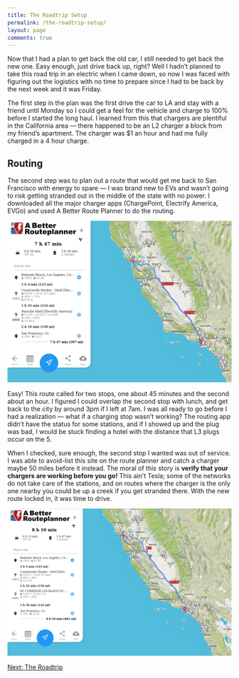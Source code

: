 ```yaml
---
title: The Roadtrip Setup 
permalink: /the-roadtrip-setup/
layout: page
comments: true
---
```

Now that I had a plan to get back the old car, I still needed to get back the new one. Easy enough, just drive back up, right? Well I hadn’t planned to take this road trip in an electric when I came down, so now I was faced with figuring out the logistics with no time to prepare since I had to be back by the next week and it was Friday.

The first step in the plan was the first drive the car to LA and stay with a friend until Monday so I could get a feel for the vehicle and charge to 100% before I started the long haul. I learned from this that chargers are plentiful in the California area — there happened to be an L2 charger a block from my friend’s apartment. The charger was $1 an hour and had me fully charged in a 4 hour charge.

## Routing

The second step was to plan out a route that would get me back to San Francisco with energy to spare — I was brand new to EVs and wasn’t going to risk getting stranded out in the middle of the state with no power. I downloaded all the major charger apps (ChargePoint, Electrify America, EVGo) and used A Better Route Planner to do the routing.

![initial](/assets/posts/initial-route.png)

Easy! This route called for two stops, one about 45 minutes and the second about an hour. I figured I could overlap the second stop with lunch, and get back to the city by around 3pm if I left at 7am. I was all ready to go before I had a realization — what if a charging stop wasn’t working? The routing app didn’t have the status for some stations, and if I showed up and the plug was bad, I would be stuck finding a hotel with the distance that L3 plugs occur on the 5.

When I checked, sure enough, the second stop I wanted was out of service. I was able to avoid-list this site on the route planner and catch a charger maybe 50 miles before it instead. The moral of this story is **verify that your chargers are working before you go!** This ain’t Tesla; some of the networks do not take care of the stations, and on routes where the charger is the only one nearby you could be up a creek if you get stranded there. With the new route locked in, it was time to drive.

![initial](/assets/posts/new-route.png)

[Next: The Roadtrip](/the-roadtrip/)
